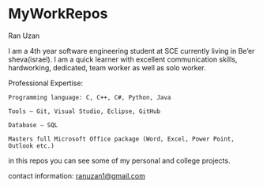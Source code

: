 # MyWorkRepos

Ran Uzan

I am a 4th year software engineering student at SCE currently living in Be’er sheva(israel).
I am a quick learner with excellent communication skills, hardworking, dedicated, team worker as well as solo worker.

Professional Expertise:

    Programming language: C, C++, C#, Python, Java
  
    Tools – Git, Visual Studio, Eclipse, GitHub
  
    Database – SQL
  
    Masters full Microsoft Office package (Word, Excel, Power Point, Outlook etc.) 
  


in this repos you can see some of my personal and college projects.


contact information:
ranuzan1@gmail.com
